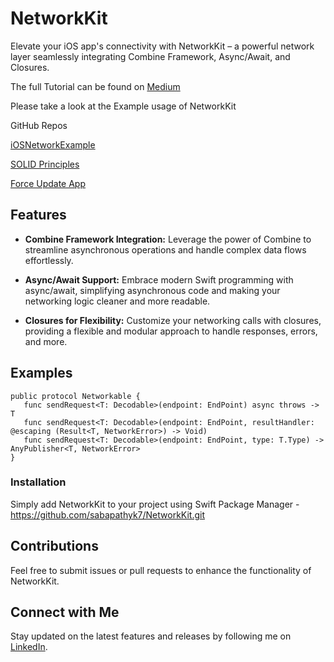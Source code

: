 # NetworkKit

Elevate your iOS app's connectivity with NetworkKit – a powerful network layer seamlessly integrating Combine Framework, Async/Await, and Closures.

The full Tutorial can be found on [Medium](https://sabapathy7.medium.com/how-to-create-a-network-layer-for-your-ios-app-623f99161677)

Please take a look at the Example usage of NetworkKit 

GitHub Repos 

[iOSNetworkExample](https://github.com/sabapathyk7/iOSNetworkExample)

[SOLID Principles](https://github.com/sabapathyk7/SOLIDPrinciplesExample)

[Force Update App](https://github.com/sabapathyk7/ForceUpdateExample)

## Features

- **Combine Framework Integration:** Leverage the power of Combine to streamline asynchronous operations and handle complex data flows effortlessly.

- **Async/Await Support:** Embrace modern Swift programming with async/await, simplifying asynchronous code and making your networking logic cleaner and more readable.

- **Closures for Flexibility:** Customize your networking calls with closures, providing a flexible and modular approach to handle responses, errors, and more.

## Examples

    public protocol Networkable {
       func sendRequest<T: Decodable>(endpoint: EndPoint) async throws -> T
       func sendRequest<T: Decodable>(endpoint: EndPoint, resultHandler: @escaping (Result<T, NetworkError>) -> Void)
       func sendRequest<T: Decodable>(endpoint: EndPoint, type: T.Type) -> AnyPublisher<T, NetworkError>
    }

### Installation

Simply add NetworkKit to your project using Swift Package Manager - https://github.com/sabapathyk7/NetworkKit.git

## Contributions

 Feel free to submit issues or pull requests to enhance the functionality of NetworkKit.

## Connect with Me

Stay updated on the latest features and releases by following me on [LinkedIn](https://www.linkedin.com/in/sabapathy7/).

